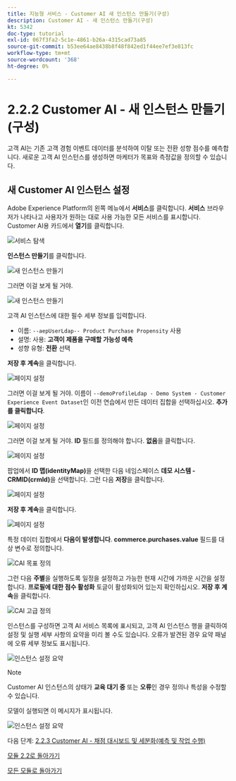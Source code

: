 ```yaml
---
title: 지능형 서비스 - Customer AI 새 인스턴스 만들기(구성)
description: Customer AI - 새 인스턴스 만들기(구성)
kt: 5342
doc-type: tutorial
exl-id: 067f3fa2-5c1e-4861-b26a-4315cad73a85
source-git-commit: b53ee64ae8438b8f48f842ed1f44ee7ef3e813fc
workflow-type: tm+mt
source-wordcount: '368'
ht-degree: 0%

---
```


# 2.2.2 Customer AI - 새 인스턴스 만들기(구성)

고객 AI는 기존 고객 경험 이벤트 데이터를 분석하여 이탈 또는 전환 성향 점수를 예측합니다. 새로운 고객 AI 인스턴스를 생성하면 마케터가 목표와 측정값을 정의할 수 있습니다.

## 새 Customer AI 인스턴스 설정

Adobe Experience Platform의 왼쪽 메뉴에서 **서비스**&#x200B;를 클릭합니다. **서비스** 브라우저가 나타나고 사용자가 원하는 대로 사용 가능한 모든 서비스를 표시합니다. Customer AI용 카드에서 **열기**&#x200B;를 클릭합니다.

![서비스 탐색](./images/navigatetoservice.png)

**인스턴스 만들기**&#x200B;를 클릭합니다.

![새 인스턴스 만들기](./images/createnewinstance.png)

그러면 이걸 보게 될 거야.

![새 인스턴스 만들기](./images/custai1.png)


고객 AI 인스턴스에 대한 필수 세부 정보를 입력합니다.

- 이름: `--aepUserLdap-- Product Purchase Propensity` 사용
- 설명: 사용: **고객이 제품을 구매할 가능성 예측**
- 성향 유형: **전환** 선택

**저장 후 계속**&#x200B;을 클릭합니다.

![페이지 설정](./images/setuppage1.png)

그러면 이걸 보게 될 거야. 이름이 `--demoProfileLdap - Demo System - Customer Experience Event Dataset`인 이전 연습에서 만든 데이터 집합을 선택하십시오. **추가를 클릭합니다**.

![페이지 설정](./images/custai2.png)

그러면 이걸 보게 될 거야. **ID** 필드를 정의해야 합니다. **없음**&#x200B;을 클릭합니다.

![페이지 설정](./images/custai2a.png)

팝업에서 **ID 맵(identityMap)**&#x200B;을 선택한 다음 네임스페이스 **데모 시스템 - CRMID(crmId)**&#x200B;을 선택합니다. 그런 다음 **저장**&#x200B;을 클릭합니다.

![페이지 설정](./images/custai2b.png)

**저장 후 계속**&#x200B;을 클릭합니다.

![페이지 설정](./images/custai2c.png)

특정 데이터 집합에서 **다음이 발생합니다**. **commerce.purchases.value** 필드를 대상 변수로 정의합니다.

![CAI 목표 정의](./images/caidefinegoal.png)

그런 다음 **주별**&#x200B;을 실행하도록 일정을 설정하고 가능한 현재 시간에 가까운 시간을 설정합니다. **프로필에 대한 점수 활성화** 토글이 활성화되어 있는지 확인하십시오. **저장 후 계속**&#x200B;을 클릭합니다.

![CAI 고급 정의](./images/caiadvancepage.png)

인스턴스를 구성하면 고객 AI 서비스 목록에 표시되고, 고객 AI 인스턴스 행을 클릭하여 설정 및 실행 세부 사항의 요약을 미리 볼 수도 있습니다. 오류가 발견된 경우 요약 패널에 오류 세부 정보도 표시됩니다.

![인스턴스 설정 요약](./images/caiinstancesummary.png)

>[!NOTE]
>
>Customer AI 인스턴스의 상태가 **교육 대기 중** 또는 **오류**&#x200B;인 경우 정의나 특성을 수정할 수 있습니다.

모델이 실행되면 이 메시지가 표시됩니다.

![인스턴스 설정 요약](./images/caiinstancesummary1.png)


다음 단계: [2.2.3 Customer AI - 채점 대시보드 및 세분화(예측 및 작업 수행)](./ex3.md)

[모듈 2.2로 돌아가기](./intelligent-services.md)

[모든 모듈로 돌아가기](./../../../overview.md)
